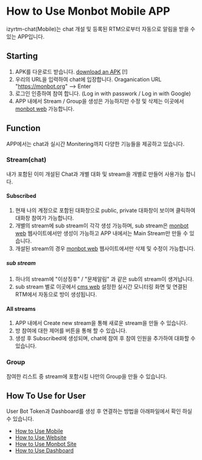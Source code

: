 # How to Use Monbot Mobile APP

izyrtm-chat(Mobile)는 chat 개설 및 등록된 RTM으로부터 자동으로 알림을 받을 수 있는 APP입니다. 

## Starting
  1. APK를 다운로드 받습니다. [download an
    APK](https://github.com/izyrtm/izyrtm-cms-server/releases)
    [!]
  2. 우리의 URL을 입력하여 chat에 입장합니다.
     Oraganication URL "https://monbot.org" --> Enter
  3. 로그인 인증하여 참여 합니다.
     (Log in with passwork / Log in with Google)
  4. APP 내에서 Stream / Group을 생성은 가능하지만 수정 및 삭제는 이곳에서 [monbot web](https://monbot.hopto.org/#) 가능합니다.


## Function
 APP에서는 chat과 실시간 Monitering까지 다양한 기능들을 제공하고 있습니다.

### Stream(chat)
 내가 포함된 이미 개설된 Chat과 개별 대화 및 stream을 개별로 만들어 사용가능 합니다.
 #### Subscribed
 1. 현재 나의 계정으로 포함된 대화창으로 public, private 대화창이 보이며 클릭하여 대화창 참여가 가능합니다.
 2. 개별의 stream에 sub stream이 각각 생성 가능하며, sub stream은 
 [monbot web](https://monbot.hopto.org/#) 웹사이트에서만 생성이 가능하고 APP 내에서는 Main Stream만 만들 수 있습니다.
 3. 개설된 stream의 경우 [monbot web](https://monbot.hopto.org/#) 웹사이트에서만 삭제 및 수정이 가능합니다.
  
 ##### sub stream
  1. 하나의 stream에 "이상징후" / "문제알림" 과 같은 sub의 stream이 생겨납니다.
  2. sub stream 별로 이곳에서 [cms web](http://localhost:8088/main)  설정한 실시간 모니터링 화면 및 연결된 RTM에서 자동으로 방이 생성됩니다. 

 #### All streams
  1. APP 내에서 Create new stream을 통해 새로운 stream을 만들 수 있습니다.
  2. 방 참여에 대한 제어를 버튼을 통해 할 수 있습니다.
  3. 생성 후 Subscribed에 생성되며, chat에 참여 후 참여 인원을 추가하여 대화할 수 있습니다.
     
### Group
 참여한 리스트 중 stream에 포함시킬 나만의 Group을 만들 수 있습니다.


## How To Use for User
User Bot Token과 Dashboard를 생성 후 연결하는 방법을 아래파일에서 확인 하실 수 있습니다.
 * [How to Use Mobile](https://github.com/izyrtm/izyrtm-cms-server/blob/master/docs/howto/izyrtm-chat(mobile).md)
 * [How to Use Website](https://github.com/izyrtm/izyrtm-cms-server/blob/master/docs/howto/izyrtm-cms(Website).md)
 * [How to Use Monbot Site](https://github.com/izyrtm/izyrtm-cms-server/blob/master/docs/howto/izyrtm-server(Monbot).md)
 * [How to Use Dashboard](https://github.com/izyrtm/izyrtm-cms-server/blob/master/docs/howto/izyrtm-server(dashboard).md)

